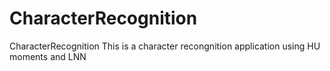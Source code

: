 CharacterRecognition
====================

CharacterRecognition
This is a character recongnition application using HU moments and LNN
